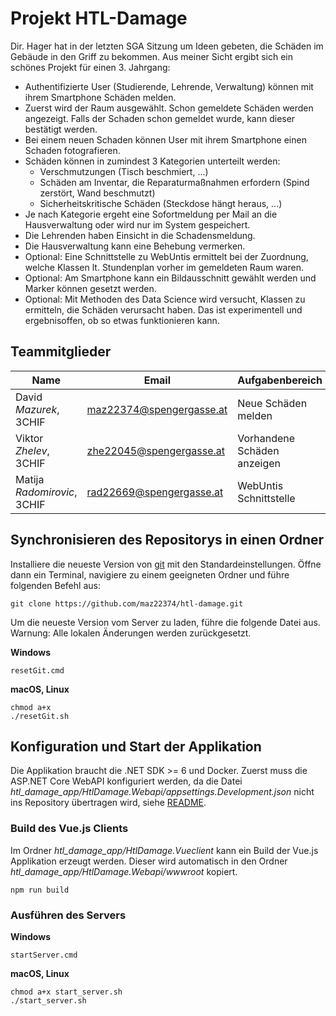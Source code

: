 # Projekt HTL-Damage

Dir. Hager hat in der letzten SGA Sitzung um Ideen gebeten, die Schäden im Gebäude in den Griff
zu bekommen. Aus meiner Sicht ergibt sich ein schönes Projekt für einen 3. Jahrgang:

- Authentifizierte User (Studierende, Lehrende, Verwaltung) können mit ihrem Smartphone Schäden
  melden.
- Zuerst wird der Raum ausgewählt. Schon gemeldete Schäden werden angezeigt. Falls der Schaden
  schon gemeldet wurde, kann dieser bestätigt werden.
- Bei einem neuen Schaden können User mit ihrem Smartphone einen Schaden fotografieren.
- Schäden können in zumindest 3 Kategorien unterteilt werden:
  - Verschmutzungen (Tisch beschmiert, ...)
  - Schäden am Inventar, die Reparaturmaßnahmen erfordern (Spind zerstört, Wand beschmutzt)
  - Sicherheitskritische Schäden (Steckdose hängt heraus, ...)
- Je nach Kategorie ergeht eine Sofortmeldung per Mail an die Hausverwaltung oder wird nur
  im System gespeichert.
- Die Lehrenden haben Einsicht in die Schadensmeldung.
- Die Hausverwaltung kann eine Behebung vermerken.
- Optional: Eine Schnittstelle zu WebUntis ermittelt bei der Zuordnung, welche Klassen lt.
  Stundenplan vorher im gemeldeten Raum waren.
- Optional: Am Smartphone kann ein Bildausschnitt gewählt werden und Marker können gesetzt werden.
- Optional: Mit Methoden des Data Science wird versucht, Klassen zu ermitteln, die Schäden
  verursacht haben. Das ist experimentell und ergebnisoffen, ob so etwas funktionieren kann.

## Teammitglieder

| Name                        | Email                    | Aufgabenbereich                         | 
| -----------------------     | ----------------------   | --------------------------------------- |
| David *Mazurek*, 3CHIF      | maz22374@spengergasse.at | Neue Schäden melden                     |
| Viktor *Zhelev*, 3CHIF      | zhe22045@spengergasse.at | Vorhandene Schäden anzeigen             |
| Matija *Radomirovic*, 3CHIF | rad22669@spengergasse.at | WebUntis Schnittstelle                  |


## Synchronisieren des Repositorys in einen Ordner

Installiere die neueste Version von [git](https://git-scm.com/downloads) mit den Standardeinstellungen.
Öffne dann ein Terminal, navigiere zu einem geeigneten Ordner und führe folgenden Befehl aus:

```
git clone https://github.com/maz22374/htl-damage.git
```

Um die neueste Version vom Server zu laden, führe die folgende Datei aus. Warnung: Alle lokalen Änderungen werden zurückgesetzt.

**Windows**

```
resetGit.cmd
```

**macOS, Linux**

```
chmod a+x 
./resetGit.sh
```

## Konfiguration und Start der Applikation

Die Applikation braucht die .NET SDK >= 6 und Docker.
Zuerst muss die ASP.NET Core WebAPI konfiguriert werden, da die Datei
*htl_damage_app/HtlDamage.Webapi/appsettings.Development.json*
nicht ins Repository übertragen wird, siehe [README](htl_damage_app/README.md).

### Build des Vue.js Clients

Im Ordner *htl_damage_app/HtlDamage.Vueclient* kann ein Build der Vue.js Applikation erzeugt werden.
Dieser wird automatisch in den Ordner *htl_damage_app/HtlDamage.Webapi/wwwroot* kopiert.

```
npm run build
```

### Ausführen des Servers

**Windows**
```
startServer.cmd
```

**macOS, Linux**
```
chmod a+x start_server.sh
./start_server.sh
```

